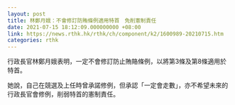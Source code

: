 ```yaml
---
layout: post
title: 林鄭月娥：不會修訂防賄條例適用特首　免削憲制責任
date: 2021-07-15 18:12:09.000000000 +08:00
link: https://news.rthk.hk/rthk/ch/component/k2/1600989-20210715.htm
categories: rthk
---
```


行政長官林鄭月娥表明，一定不會修訂防止賄賂條例，以將第3條及第8條適用於特首。

她說，自己在競選及上任時曾承諾修例，但承認「一定會走數」，亦不希望未來的行政長官會修例，削弱特首的憲制責任。
